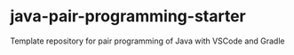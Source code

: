 # java-pair-programming-starter
Template repository for pair programming of Java with VSCode and Gradle
